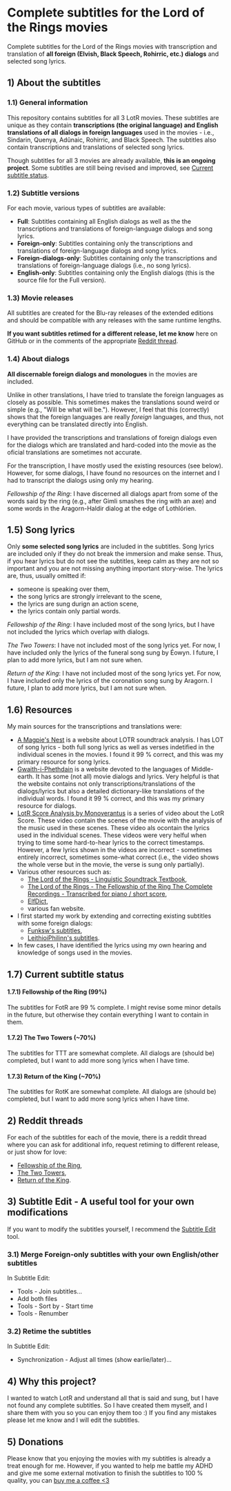 # Complete subtitles for the Lord of the Rings movies
Complete subtitles for the Lord of the Rings movies with transcription and translation of **all foreign (Elvish, Black Speech, Rohirric, etc.) dialogs** and selected song lyrics.



## 1) About the subtitles

### 1.1) General information

This repository contains subtitles for all 3 LotR movies.
These subtitles are unique as they contain **transcriptions (the original language) and English translations of all dialogs in foreign languages** used in the movies - i.e., Sindarin, Quenya, Adûnaic, Rohirric, and Black Speech.
The subtitles also contain transcriptions and translations of selected song lyrics.

Though subtitles for all 3 movies are already available, **this is an ongoing project**. Some subtitles are still being revised and improved, see [Current subtitle status](#17-current-subtitle-status).


### 1.2) Subtitle versions

For each movie, various types of subtitles are available:
- **Full**: Subtitles containing all English dialogs as well as the the transcriptions and translations of foreign-language dialogs and song lyrics.
- **Foreign-only**: Subtitles containing only the transcriptions and translations of foreign-language dialogs and song lyrics.
- **Foreign-dialogs-only**: Subtitles containing only the transcriptions and translations of foreign-language dialogs (i.e., no song lyrics).
- **English-only**: Subtitles containing only the English dialogs (this is the source file for the Full version).


### 1.3) Movie releases

All subtitles are created for the Blu-ray releases of the extended editions and should be compatible with any releases with the same runtime lengths.

**If you want subtitles retimed for a different release, let me know** here on GitHub or in the comments of the appropriate [Reddit thread](#2-reddit-threads).


### 1.4) About dialogs

**All discernable foreign dialogs and monologues** in the movies are included.

Unlike in other translations, I have tried to translate the foreign languages as closely as possible. This sometimes makes the translations sound weird or simple (e.g., "Will be what will be."). However, I feel that this (correctly) shows that the foreign languages are really *foreign* languages, and thus, not everything can be translated directly into English.

I have provided the transcriptions and translations of foreign dialogs even for the dialogs which are translated and hard-coded into the movie as the oficial translations are sometimes not accurate.

For the transcription, I have mostly used the existing resources (see below). However, for some dialogs, I have found no resources on the internet and I had to transcript the dialogs using only my hearing.

*Fellowship of the Ring*: I have discerned all dialogs apart from some of the words said by the ring (e.g., after Gimli smashes the ring with an axe) and some words in the Aragorn-Haldir dialog at the edge of Lothlórien.


## 1.5) Song lyrics

Only **some selected song lyrics** are included in the subtitles.
Song lyrics are included only if they do not break the immersion and make sense.
Thus, if you hear lyrics but do not see the subtitles, keep calm as they are not so important and you are not missing anything important story-wise.
The lyrics are, thus, usually omitted if:
- someone is speaking over them,
- the song lyrics are strongly irrelevant to the scene,
- the lyrics are sung durign an action scene,
- the lyrics contain only partial words.

*Fellowship of the Ring*: I have included most of the song lyrics, but I have not included the lyrics which overlap with dialogs.

*The Two Towers*: I have not included most of the song lyrics yet. For now, I have included only the lyrics of the funeral song sung by Éowyn. I future, I plan to add more lyrics, but I am not sure when.

*Return of the King*: I have not included most of the song lyrics yet. For now, I have included only the lyrics of the coronation song sung by Aragorn. I future, I plan to add more lyrics, but I am not sure when.


## 1.6) Resources

My main sources for the transcriptions and translations were:
- [A Magpie's Nest](https://web.archive.org/web/20200224164910/http://www.amagpiesnest.com/main.htm) is a website about LOTR soundtrack analysis. I has LOT of song lyrics - both full song lyrics as well as verses indetified in the individual scenes in the movies. I found it 99 % correct, and this was my primary resource for song lyrics.
- [Gwaith-i-Phethdain](https://www.elvish.org/gwaith/) is a website devoted to the languages of Middle-earth. It has some (not all) movie dialogs and lyrics. Very helpful is that the website contains not only transcriptions/translations of the dialogs/lyrics but also a detailed dictionary-like translations of the individual words. I found it 99 % correct, and this was my primary resource for dialogs.
- [LotR Score Analysis by Monoverantus](https://www.youtube.com/channel/UCbyg3ujMxvifnRRHFrlCvmg) is a series of video about the LotR Score. These video contain the scenes of the movie with the analysis of the music used in these scenes. These video als ocontain the lyrics used in the individual scenes. These videos were very helful when trying to time some hard-to-hear lyrics to the correct timestamps. However, a few lyrics shown in the videos are incorrect - sometimes entirely incorrect, sometimes some-what correct (i.e., the video shows the whole verse but in the movie, the verse is sung only partially). 
- Various other resources such as:
  - [The Lord of the Rings - Linguistic Soundtrack Textbook](https://www.scribd.com/document/541086431/THE-LORD-OF-THE-RINGS-LINGUISTIC-SOUNDTRACK-TEXTBOOK),
  - [The Lord of the Rings - The Fellowship of the Ring The Complete Recordings - Transcribed for piano / short score](https://alcaeru.weebly.com/uploads/7/8/6/0/786082/fotr_complete_transcription.pdf),
  - [ElfDict](https://www.elfdict.com/w/),
  - various fan website. 
- I first started my work by extending and correcting existing subtitles with some foreign dialogs:
  - [Funksw's subtitles](https://subscene.com/u/843529),
  - [LeithioiPhilinn's subtitles](https://subscene.com/u/1418112).
- In few cases, I have identified the lyrics using my own hearing and knowledge of songs used in the movies.




## 1.7) Current subtitle status

#### 1.7.1) Fellowship of the Ring (99%)

The subtitles for FotR are 99 % complete. I might revise some minor details in the future, but otherwise they contain everything I want to contain in them.

#### 1.7.2) The Two Towers (~70%)

The subtitles for TTT are somewhat complete. All dialogs are (should be) completed, but I want to add more song lyrics when I have time.

#### 1.7.3) Return of the King (~70%)

The subtitles for RotK are somewhat complete. All dialogs are (should be) completed, but I want to add more song lyrics when I have time.



## 2) Reddit threads
For each of the subtitles for each of the movie, there is a reddit thread where you can ask for additional info, request retiming to different release, or just show for love:
- [Fellowship of the Ring](https://www.reddit.com/r/lotr/comments/183m2v2/complete_english_and_elvish_subtitles_for/),
- [The Two Towers](https://www.reddit.com/r/lotr/comments/187h0j2/dialogonly_english_and_elvish_subtitles_for_the/),
- [Return of the King](https://www.reddit.com/r/lotr/comments/1fx28nk/english_and_elvish_subtitles_for_return_of_the/).




## 3) Subtitle Edit - A useful tool for your own modifications

If you want to modify the subtitles yourself, I recommend the [Subtitle Edit](https://www.nikse.dk/subtitleedit) tool.

### 3.1) Merge Foreign-only subtitles with your own English/other subtitles

In Subtitle Edit:
- Tools - Join subtitles...
- Add both files
- Tools - Sort by - Start time
- Tools - Renumber

### 3.2) Retime the subtitles

In Subtitle Edit:
- Synchronization - Adjust all times (show earlie/later)...



## 4) Why this project?

I wanted to watch LotR and understand all that is said and sung, but I have not found any complete subtitles. So I have created them myself, and I share them with you so you can enjoy them too :) If you find any mistakes please let me know and I will edit the subtitles.


## 5) Donations
Please know that you enjoying the movies with my subtitles is already a treat enough for me. 
However, if you wanted to help me battle my ADHD and give me some external motivation to finish the subtitles to 100 % quality, you can [buy me a coffee <3](https://ko-fi.com/zoowlcz)



